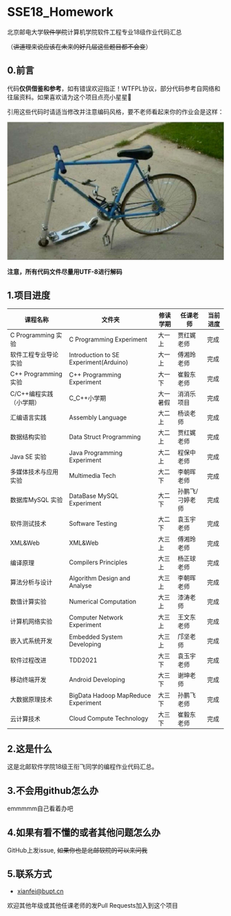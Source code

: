 # SSE18_Homework
北京邮电大学~~软件学院~~计算机学院软件工程专业18级作业代码汇总

（~~讲道理来说应该在未来的好几届这些题目都不会变~~）

## 0.前言
代码**仅供借鉴和参考**，如有错误欢迎指正！WTFPL协议，部分代码参考自网络和往届资料。如果喜欢请为这个项目点亮小星星🌟

引用这些代码时请适当修改并注意编码风格，要不老师看起来你的作业会是这样：

![img](pic.jpg)

**注意，所有代码文件尽量用UTF-8进行解码**

## 1.项目进度
课程名称 | 文件夹 | 修读学期 | 任课老师 | 当前进度
------------ |------------ | ------------- | ------------- | -------------
C Programming 实验 | C Programming Experiment | 大一上 | 贾红娓老师 | 完成
软件工程专业导论实验 | Introduction to SE Experiment(Arduino) | 大一上 | 傅湘玲老师 | 完成
C++ Programming 实验 | C++ Programming Experiment | 大一下 | 崔毅东老师 | 完成
C/C++编程实践（小学期）| C_C++小学期 | 大一暑假 | 消消乐项目 | 完成
汇编语言实践 | Assembly Language | 大二上 | 杨谈老师 | 完成
数据结构实验 | Data Struct Programming | 大二上 | 贾红娓老师 | 完成
Java SE 实验 | Java Programming Experiment | 大二上 | 程保中老师 | 完成
多媒体技术与应用 实验 | Multimedia Tech | 大二下 | 李朝晖老师 | 完成
数据库MySQL 实验 | DataBase MySQL Experiment | 大二下 | 孙鹏飞/刁婷老师 | 完成
软件测试技术 | Software Testing | 大二下 | 袁玉宇老师 | 完成
XML&Web | XML&Web | 大三上 | 傅湘玲老师 | 完成     
编译原理 | Compilers Principles | 大三上 | 杨正球老师 | 完成     
算法分析与设计 | Algorithm Design and Analyse | 大三上 | 李朝晖老师 | 完成     
数值计算实验 | Numerical Computation | 大三上 | 漆涛老师 | 完成 
计算机网络实验 | Computer Network Experiment | 大三上 | 王文东老师 | 完成 
嵌入式系统开发 | Embedded System Developing | 大三上 | 邝坚老师 | 完成
软件过程改进 | TDD2021 | 大三下 | 袁玉宇老师 | 完成
移动终端开发 | Android Developing | 大三下 | 谢坤老师 | 完成
大数据原理技术 | BigData Hadoop MapReduce Experiment | 大三下 | 孙鹏飞老师 | 完成
云计算技术 | Cloud Compute Technology | 大三下 | 崔毅东老师 | 完成

## 2.这是什么

这是北邮软件学院18级王衔飞同学的编程作业代码汇总。

## 3.不会用github怎么办

emmmmm自己看着办吧

## 4.如果有看不懂的或者其他问题怎么办

GitHub上发issue, ~~如果你也是北邮软院的可以来问我~~

## 5.联系方式

- xianfei@bupt.cn

欢迎其他年级或其他任课老师的发Pull Requests加入到这个项目
